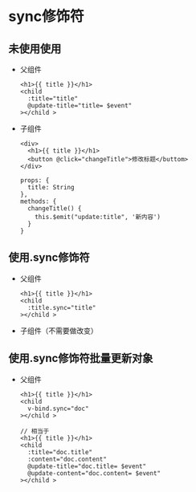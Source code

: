# sync修饰符

## 未使用使用

*   父组件

    ```vue
    <h1>{{ title }}</h1>
    <child
      :title="title"
      @update-title="title= $event"
    ></child >

    ```

*   子组件

    ```vue
    <div>
      <h1>{{ title }}</h1>
      <button @click="changeTitle">修改标题</buttom>
    </div>

    props: {
      title: String
    },
    methods: {
      changeTitle() {    
        this.$emit("update:title", '新内容')
      }
    }
    ```

## 使用.sync修饰符

*   父组件

    ```vue
    <h1>{{ title }}</h1>
    <child
      :title.sync="title"
    ></child >

    ```

*   子组件（不需要做改变）

## 使用.sync修饰符批量更新对象

*   父组件

    ```vue
    <h1>{{ title }}</h1>
    <child
      v-bind.sync="doc"
    ></child >

    ```

    ```vue
    // 相当于
    <h1>{{ title }}</h1>
    <child
      :title="doc.title"
      :content="doc.content"
      @update-title="doc.title= $event"
      @update-content="doc.content= $event"
    ></child >

    ```
